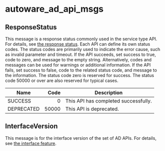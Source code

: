 # autoware_ad_api_msgs

## ResponseStatus

This message is a response status commonly used in the service type API. For details, see [the response status][docs-response-status].
Each API can define its own status codes.
The status codes are primarily used to indicate the error cause, such as invalid parameter and timeout.
If the API succeeds, set success to true, code to zero, and message to the empty string.
Alternatively, codes and messages can be used for warnings or additional information.
If the API fails, set success to false, code to the related status code, and message to the information.
The status code zero is reserved for success. The status code 50000 or over are also reserved for typical cases.

| Name       |  Code | Description                          |
| ---------- | ----: | ------------------------------------ |
| SUCCESS    |     0 | This API has completed successfully. |
| DEPRECATED | 50000 | This API is deprecated.              |

## InterfaceVersion

This message is for the interface version of the set of AD APIs. For details, see [the interface feature][docs-interface].

<!-- link -->

[docs-response-status]: https://autowarefoundation.github.io/autoware-documentation/main/design/autoware-interfaces/#response-status
[docs-interface]: https://autowarefoundation.github.io/autoware-documentation/main/design/autoware-interfaces/ad-api/features/interface/
